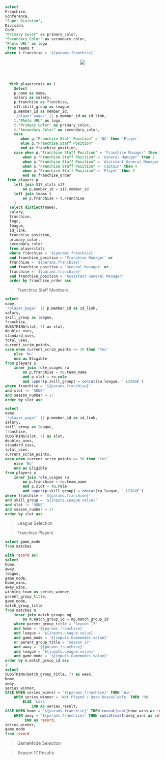 ```sql team_info
select 
Franchise,
Conference,
"Super Division",
Division,
Code,
"Primary Color" as primary_color,
"Secondary Color" as secondary_color,
"Photo URL" as logo
 from teams t
where t.franchise = '${params.franchise}'
```

<center><img src={team_info[0].logo} class="h-64" /></center>
<br>

# <center> <Value data={team_info} column=Franchise /> </center>

```sql staff_members
  With playerstats as (
    Select
    p.name as name,
    salary as salary,
    p.franchise as franchise,
    s17.skill_group as league,
    p.member_id as member_id,
    '/player_page/' || p.member_id as id_link,
    t."Photo URL" as logo,
    t."Primary Color" as primary_color,
    t."Secondary Color" as secondary_color,
    case
       when p."Franchise Staff Position" = 'NA' then 'Player'
       else p."Franchise Staff Position"
       end as franchise_position,
    case when p."Franchise Staff Position" = 'Franchise Manager' then 1
        when p."Franchise Staff Position" = 'General Manager' then 2
        when p."Franchise Staff Position" = 'Assistant General Manager' then 3
        when p."Franchise Staff Position" = 'Captain' then 4
        when p."Franchise Staff Position" = 'Player' then 5
        end as franchise_order
 from players p
    left join S17_stats s17
        on p.member_id = s17.member_id
    left join teams t
        on p.franchise = t.Franchise
    )
  select distinct(name),
  salary,
  franchise,
  logo,
  league,
  id_link,
  franchise_position,
  primary_color,
  secondary_color
  from playerstats
  where franchise = '${params.franchise}'
  and franchise_position = 'Franchise Manager' or
  franchise = '${params.franchise}'
  and franchise_position = 'General Manager' or
  franchise = '${params.franchise}'
  and franchise_position = 'Assistant General Manager'
  order by franchise_order asc
```

> Franchise Staff Members
<DataTable data={staff_members} rowshading=true headerColor='{team_info[0].primary_color}' headerFontColor=white>
    <Column id=id_link contentType=link linkLabel=name align=center title=Player />
    <Column id=salary align=center />
    <Column id=league align=center />
    <Column id=franchise_position align=center />
</DataTable>

```sql player_info
select 
name,
'/player_page/' || p.member_id as id_link,
salary,
skill_group as league,
franchise,
SUBSTRING(slot, 7) as slot,
doubles_uses,
standard_uses,
total_uses,
current_scrim_points,
case when current_scrim_points >= 30 then 'Yes'
    else 'No'
    end as Eligible
from players p
    inner join role_usages ru
        on p.franchise = ru.team_name
        and p.slot = ru.role
        and upper(p.skill_group) = concat(ru.league, ' LEAGUE')
where franchise = '${params.franchise}'
and slot != 'NONE'
and season_number = 17
order by slot asc
```

```sql players
select 
name,
'/player_page/' || p.member_id as id_link,
salary,
skill_group as league,
franchise,
SUBSTRING(slot, 7) as slot,
doubles_uses,
standard_uses,
total_uses,
current_scrim_points,
case when current_scrim_points >= 30 then 'Yes'
    else 'No'
    end as Eligible
from players p
    inner join role_usages ru
        on p.franchise = ru.team_name
        and p.slot = ru.role
        and upper(p.skill_group) = concat(ru.league, ' LEAGUE')
where franchise = '${params.franchise}'
and skill_group = '${inputs.League.value}'
and slot != 'NONE'
and season_number = 17
order by slot asc
```

> League Selection
<Dropdown data={player_info} name=League value=league />

> Franchise Players
<DataTable data={players} rowshading=true headerColor='{team_info[0].primary_color}' headerFontColor=white wrapTitles=true>
    <Column id=id_link contentType=link linkLabel=name align=center title=Player />
    <Column id=salary align=center />
    <Column id=slot align=center />
    <Column id=doubles_uses align=center contentType=colorscale scaleColor={['#6db678','white','#ce5050']} colorMin=0 colorMid=3 colorMax=6 />
    <Column id=standard_uses align=center contentType=colorscale scaleColor={['#6db678','white','#ce5050']} colorMin=0 colorMid=4 colorMax=8 />
    <Column id=total_uses align=center contentType=colorscale scaleColor={['#6db678','white','#ce5050']} colorMin=0 colorMid=6 colorMax=12 />
    <Column id=current_scrim_points align=center />
</DataTable>

```sql gamemodes
select game_mode
from matches
```

```sql team_record
with record as(
select 
home,
away,
league,
game_mode,
home_wins,
away_wins,
winning_team as series_winner,
parent_group_title,
game_mode,
match_group_title
from matches m
    inner join match_groups mg
        on m.match_group_id = mg.match_group_id
    where parent_group_title = 'Season 17'
    and home = '${params.franchise}'
    and league = '${inputs.League.value}'
    and game_mode = '${inputs.Gamemodes.value}'
    or parent_group_title = 'Season 17'
    and away = '${params.franchise}'
    and league = '${inputs.League.value}'
    and game_mode = '${inputs.Gamemodes.value}'
order by m.match_group_id asc
)
select 
SUBSTRING(match_group_title, 7) as week,
home,
away,
series_winner,
CASE WHEN series_winner = '${params.franchise}' THEN 'Win' 
    WHEN series_winner = 'Not Played / Data Unavailable' THEN 'NA'
        ELSE 'Loss' 
            END AS series_result,
CASE WHEN home = '${params.franchise}' THEN concat(cast(home_wins as integer), ' - ', cast(away_wins as integer))   
    WHEN away = '${params.franchise}' THEN concat(cast(away_wins as integer), ' - ', cast(home_wins as integer))
         END as record,
series_winner,
game_mode
from record
```

>GameMode Selection
<Dropdown data={gamemodes} name=Gamemodes value=game_mode />

>Season 17 Results
<DataTable data={team_record} rowshading=true headerColor='{team_info[0].primary_color}' headerFontColor=white >
    <Column id=week align=center />
    <Column id=home align=center />
    <Column id=away align=center />
    <Column id=series_result align=center />
    <Column id=record align=center />
</DataTable>